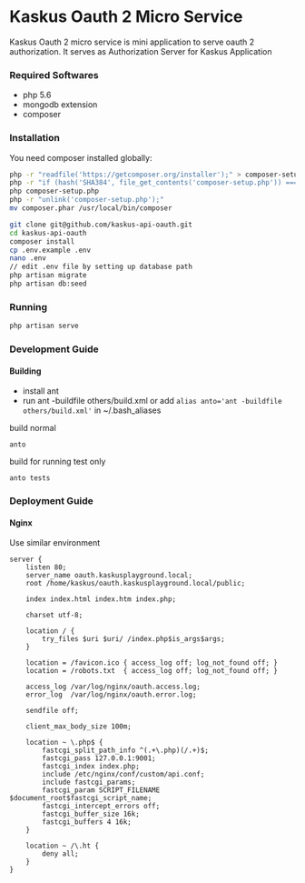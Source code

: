 # Kaskus Oauth 2 Micro Service

Kaskus Oauth 2 micro service is mini application to serve oauth 2 authorization.
It serves as Authorization Server for Kaskus Application

### Required Softwares
* php 5.6
* mongodb extension
* composer

### Installation

You need composer installed globally:

```sh
php -r "readfile('https://getcomposer.org/installer');" > composer-setup.php
php -r "if (hash('SHA384', file_get_contents('composer-setup.php')) === '7228c001f88bee97506740ef0888240bd8a760b046ee16db8f4095c0d8d525f2367663f22a46b48d072c816e7fe19959') { echo 'Installer verified'; } else { echo 'Installer corrupt'; unlink('composer-setup.php'); } echo PHP_EOL;"
php composer-setup.php
php -r "unlink('composer-setup.php');"
mv composer.phar /usr/local/bin/composer
```

```sh
git clone git@github.com/kaskus-api-oauth.git
cd kaskus-api-oauth
composer install
cp .env.example .env
nano .env
// edit .env file by setting up database path
php artisan migrate
php artisan db:seed
```

### Running

```sh
php artisan serve
```

### Development Guide

#### Building

* install ant
* run ant -buildfile others/build.xml or add `alias anto='ant -buildfile others/build.xml'` in ~/.bash_aliases

build normal
```
anto
```

build for running test only
```
anto tests
```

### Deployment Guide

#### Nginx

Use similar environment
```
server {
    listen 80;
    server_name oauth.kaskusplayground.local;
    root /home/kaskus/oauth.kaskusplayground.local/public;

    index index.html index.htm index.php;

    charset utf-8;

    location / {
        try_files $uri $uri/ /index.php$is_args$args;
    }

    location = /favicon.ico { access_log off; log_not_found off; }
    location = /robots.txt  { access_log off; log_not_found off; }

    access_log /var/log/nginx/oauth.access.log;
    error_log  /var/log/nginx/oauth.error.log;

    sendfile off;

    client_max_body_size 100m;

    location ~ \.php$ {
        fastcgi_split_path_info ^(.+\.php)(/.+)$;
        fastcgi_pass 127.0.0.1:9001;
        fastcgi_index index.php;
        include /etc/nginx/conf/custom/api.conf;
        include fastcgi_params;
        fastcgi_param SCRIPT_FILENAME $document_root$fastcgi_script_name;
        fastcgi_intercept_errors off;
        fastcgi_buffer_size 16k;
        fastcgi_buffers 4 16k;
    }

    location ~ /\.ht {
        deny all;
    }
}
```